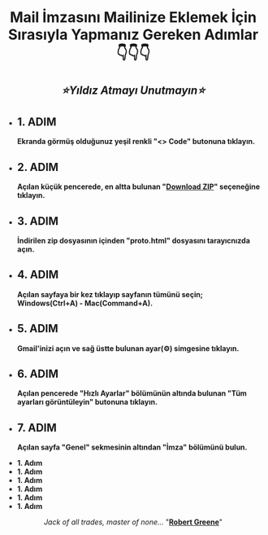 <h1 align="center" dir="auto"><b>Mail İmzasını Mailinize Eklemek İçin Sırasıyla Yapmanız Gereken Adımlar<br/>👇👇👇</b></h1>

<h2 align="center" dir="auto"><i>⭐Yıldız Atmayı Unutmayın⭐</i></h2>

<ul align="left" dir="auto">
  <li>
    <h2>
      <b>1. ADIM</b>
    </h2>
    <p><b>Ekranda görmüş olduğunuz yeşil renkli "<> Code" butonuna tıklayın.</b></p>
  </li>
  
  <li>
    <h2>
      <b>2. ADIM</b>
    </h2>
    <p><b>Açılan küçük pencerede, en altta bulunan "<a href="https://github.com/Lamartune/Kapsul-Mail-Signature/archive/refs/heads/main.zip">Download ZIP</a>" seçeneğine tıklayın.</b></p>
  </li>

  <li>
    <h2>
      <b>3. ADIM</b>
    </h2>
    <p><b>İndirilen zip dosyasının içinden "proto.html" dosyasını tarayıcnızda açın.</b></p>
  </li>

  <li>
    <h2>
      <b>4. ADIM</b>
    </h2>
    <p><b>Açılan sayfaya bir kez tıklayıp sayfanın tümünü seçin; Windows(Ctrl+A) - Mac(Command+A).</b></p>
  </li>

  <li>
    <h2>
      <b>5. ADIM</b>
    </h2>
    <p><b>Gmail'inizi açın ve sağ üstte bulunan ayar(⚙️) simgesine tıklayın.</b></p>
  </li>

  <li>
    <h2>
      <b>6. ADIM</b>
    </h2>
    <p><b>Açılan pencerede "Hızlı Ayarlar" bölümünün altında bulunan "Tüm ayarları görüntüleyin" butonuna tıklayın.</b></p>
  </li>

  <li>
    <h2>
      <b>7. ADIM</b>
    </h2>
    <p><b>Açılan sayfa "Genel" sekmesinin altından "İmza" bölümünü bulun.</b></p>
  </li>

  <li><b>1. Adım</b></li>
  <li><b>1. Adım</b></li>
  <li><b>1. Adım</b></li>
  <li><b>1. Adım</b></li>
  <li><b>1. Adım</b></li>
  <li><b>1. Adım</b></li>
</ul>


<p align="center" dir="auto"><em> Jack of all trades, master of none... </em>"<b><ins>Robert Greene</ins></b>"</p>
